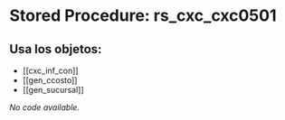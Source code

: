# Stored Procedure: rs_cxc_cxc0501

## Usa los objetos:
- [[cxc_inf_con]]
- [[gen_ccosto]]
- [[gen_sucursal]]

*No code available.*
